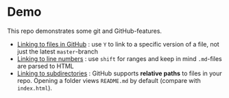 # Demo

This repo demonstrates some git and GitHub-features.

- [Linking to files in GitHub](linking.md) : use `Y` to link to a specific
  version of a file, not just the latest `master`-branch
- [Linking to line numbers](linenumbers.md) : use `shift` for ranges and
  keep in mind `.md`-files are parsed to HTML
- [Linking to subdirectories](relative_links.md) : GitHub supports **relative
  paths** to files in your repo. Opening a folder views `README.md` by default
  (compare with `index.html`).

